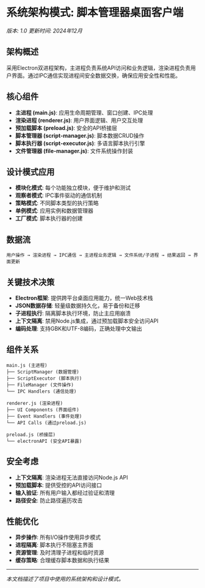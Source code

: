 # 系统架构模式: 脚本管理器桌面客户端
*版本: 1.0*
*更新时间: 2024年12月*

## 架构概述
采用Electron双进程架构，主进程负责系统API访问和业务逻辑，渲染进程负责用户界面。通过IPC通信实现进程间安全数据交换，确保应用安全性和性能。

## 核心组件
- **主进程 (main.js)**: 应用生命周期管理、窗口创建、IPC处理
- **渲染进程 (renderer.js)**: 用户界面逻辑、用户交互处理
- **预加载脚本 (preload.js)**: 安全的API桥接层
- **脚本管理器 (script-manager.js)**: 脚本数据CRUD操作
- **脚本执行器 (script-executor.js)**: 多语言脚本执行引擎
- **文件管理器 (file-manager.js)**: 文件系统操作封装

## 设计模式应用
- **模块化模式**: 每个功能独立模块，便于维护和测试
- **观察者模式**: IPC事件驱动的通信机制
- **策略模式**: 不同脚本类型的执行策略
- **单例模式**: 应用实例和数据管理器
- **工厂模式**: 脚本执行器的创建

## 数据流
```
用户操作 → 渲染进程 → IPC通信 → 主进程业务逻辑 → 文件系统/子进程 → 结果返回 → 界面更新
```

## 关键技术决策
- **Electron框架**: 提供跨平台桌面应用能力，统一Web技术栈
- **JSON数据存储**: 轻量级数据持久化，易于备份和迁移
- **子进程执行**: 隔离脚本执行环境，防止主应用崩溃
- **上下文隔离**: 禁用Node.js集成，通过预加载脚本安全访问API
- **编码处理**: 支持GBK和UTF-8编码，正确处理中文输出

## 组件关系
```
main.js (主进程)
├── ScriptManager (数据管理)
├── ScriptExecutor (脚本执行)
├── FileManager (文件操作)
└── IPC Handlers (通信处理)

renderer.js (渲染进程)
├── UI Components (界面组件)
├── Event Handlers (事件处理)
└── API Calls (通过preload.js)

preload.js (桥接层)
└── electronAPI (安全API暴露)
```

## 安全考虑
- **上下文隔离**: 渲染进程无法直接访问Node.js API
- **预加载脚本**: 提供受控的API访问接口
- **输入验证**: 所有用户输入都经过验证和清理
- **路径安全**: 防止路径遍历攻击

## 性能优化
- **异步操作**: 所有I/O操作使用异步模式
- **进程隔离**: 脚本执行不阻塞主界面
- **资源管理**: 及时清理子进程和临时资源
- **缓存策略**: 合理缓存脚本数据和执行结果

---

*本文档描述了项目中使用的系统架构和设计模式。* 